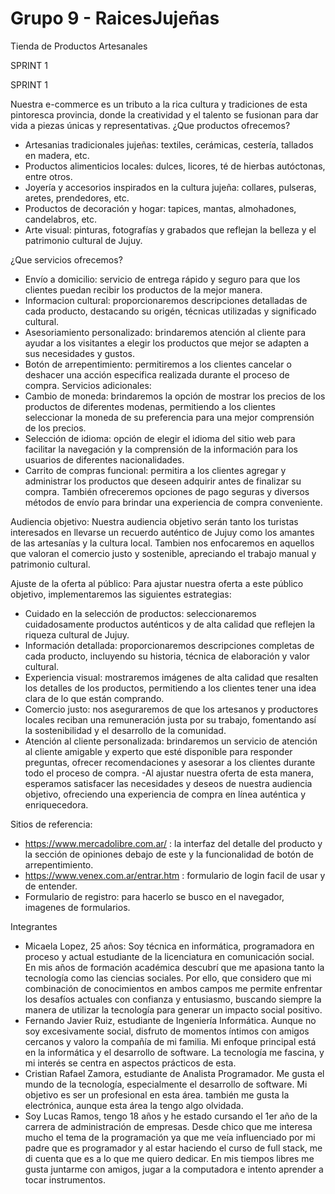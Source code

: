 # Grupo 9 - RaicesJujeñas
Tienda de Productos Artesanales

SPRINT 1

SPRINT 1

Nuestra e-commerce es un tributo a la rica cultura y tradiciones de esta pintoresca provincia, donde la creatividad y el talento se fusionan para dar vida a piezas únicas y representativas.
¿Que productos ofrecemos?
- Artesanias tradicionales jujeñas: textiles, cerámicas, cestería, tallados en madera, etc.
- Productos alimenticios locales: dulces, licores, té de hierbas autóctonas, entre otros.
- Joyería y accesorios inspirados en la cultura jujeña: collares, pulseras, aretes, prendedores, etc.
- Productos de decoración y hogar: tapices, mantas, almohadones, candelabros, etc.
- Arte visual: pinturas, fotografías y grabados que reflejan la belleza y el patrimonio cultural de Jujuy.

¿Que servicios ofrecemos?
- Envío a domicilio: servicio de entrega rápido y seguro para que los clientes puedan recibir los productos de la mejor manera.
- Informacion cultural: proporcionaremos descripciones detalladas de cada producto, destacando su origén, técnicas utilizadas y significado cultural.
- Asesoriamiento personalizado: brindaremos atención al cliente para ayudar a los visitantes a elegir los productos que mejor se adapten a sus necesidades y gustos.
- Botón de arrepentimiento: permitiremos a los clientes cancelar o deshacer una acción especifica realizada durante el proceso de compra.
Servicios adicionales:
- Cambio de moneda: brindaremos la opción de mostrar los precios de los productos de diferentes modenas, permitiendo a los clientes seleccionar la moneda de su preferencia para una mejor comprensión de los precios.
- Selección de idioma: opción de elegir el idioma del sitio web para facilitar la navegación y la comprensión de la información para los usuarios de diferentes nacionalidades.
- Carrito de compras funcional: permitira a los clientes agregar y administrar los productos que deseen adquirir antes de finalizar su compra. También ofreceremos opciones de pago seguras y diversos métodos de envío para brindar una experiencia de compra conveniente.

Audiencia objetivo:
Nuestra audiencia objetivo serán tanto los turistas interesados en llevarse un recuerdo auténtico de Jujuy como los amantes de las artesanías y la cultura local. Tambien nos enfocaremos en aquellos que valoran el comercio justo y sostenible, apreciando el trabajo manual y patrimonio cultural.

Ajuste de la oferta al público:
Para ajustar nuestra oferta a este público objetivo, implementaremos las siguientes estrategias:

- Cuidado en la selección de productos: seleccionaremos cuidadosamente productos auténticos y de alta calidad que reflejen la riqueza cultural de Jujuy.
- Información detallada: proporcionaremos descripciones completas de cada producto, incluyendo su historia, técnica de elaboración y valor cultural.
- Experiencia visual: mostraremos imágenes de alta calidad que resalten los detalles de los productos, permitiendo a los clientes tener una idea clara de lo que están comprando.
- Comercio justo: nos aseguraremos de que los artesanos y productores locales reciban una remuneración justa por su trabajo, fomentando así la sostenibilidad y el desarrollo de la comunidad.
- Atención al cliente personalizada: brindaremos un servicio de atención al cliente amigable y experto que esté disponible para responder preguntas, ofrecer recomendaciones y asesorar a los clientes durante todo el proceso de compra.
-Al ajustar nuestra oferta de esta manera, esperamos satisfacer las necesidades y deseos de nuestra audiencia objetivo, ofreciendo una experiencia de compra en línea auténtica y enriquecedora.

Sitios de referencia:
- https://www.mercadolibre.com.ar/ : la interfaz del detalle del producto y la sección de opiniones debajo de este y la funcionalidad de botón de arrepentimiento.
- https://www.venex.com.ar/entrar.htm : formulario de login facil de usar y de entender.
- Formulario de registro: para hacerlo se busco en el navegador, imagenes de formularios.

Integrantes
- Micaela Lopez, 25 años: Soy técnica en informática, programadora en proceso y actual estudiante de la licenciatura en comunicación social. En mis años de formación académica descubrí que me apasiona tanto la tecnología como las ciencias sociales. Por ello, que considero que mi combinación de conocimientos en ambos campos me permite enfrentar los desafíos actuales con confianza y entusiasmo, buscando siempre la manera de utilizar la tecnología para generar un impacto social positivo.
- Fernando Javier Ruiz, estudiante de Ingeniería Informática. Aunque no soy excesivamente social, disfruto de momentos íntimos con amigos cercanos y valoro la compañía de mi familia. Mi enfoque principal está en la informática y el desarrollo de software. La tecnología me fascina, y mi interés se centra en aspectos prácticos de esta.
- Cristian Rafael Zamora, estudiante de Analista Programador. Me gusta el mundo de la tecnología, especialmente el desarrollo de software. Mi objetivo es ser un profesional en esta área. también me gusta la electrónica, aunque esta área la tengo algo olvidada.
- Soy Lucas Ramos, tengo 18 años y he estado cursando el 1er año de la carrera de administración de empresas. Desde chico que me interesa mucho el tema de la programación ya que me veía influenciado por mi padre que es programador y al estar haciendo el curso de full stack, me di cuenta que es a lo que me quiero dedicar. En mis tiempos libres me gusta juntarme con amigos, jugar a la computadora e intento aprender a tocar instrumentos.
